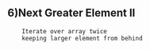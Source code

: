 ## 6)Next Greater Element II
        Iterate over array twice
        keeping larger element from behind